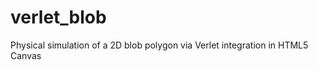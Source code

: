 verlet_blob
===========

Physical simulation of a 2D blob polygon via Verlet integration in HTML5 Canvas
